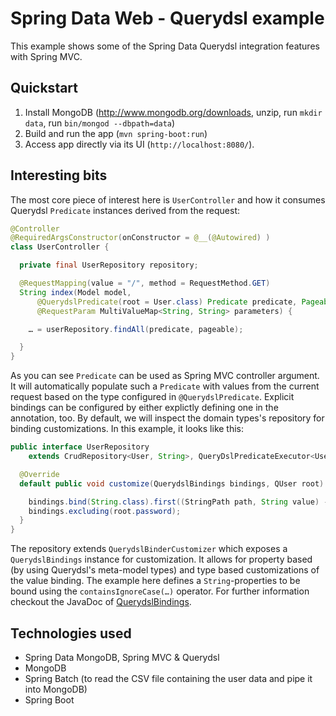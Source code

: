 # Spring Data Web - Querydsl example

This example shows some of the Spring Data Querydsl integration features with Spring MVC.

## Quickstart

1. Install MongoDB (http://www.mongodb.org/downloads, unzip, run `mkdir data`, run `bin/mongod --dbpath=data`)
2. Build and run the app (`mvn spring-boot:run`)
4. Access app directly via its UI (`http://localhost:8080/`).

## Interesting bits

The most core piece of interest here is `UserController` and how it consumes Querydsl `Predicate` instances derived from the request:

```java
@Controller
@RequiredArgsConstructor(onConstructor = @__(@Autowired) )
class UserController {

  private final UserRepository repository;

  @RequestMapping(value = "/", method = RequestMethod.GET)
  String index(Model model,
      @QuerydslPredicate(root = User.class) Predicate predicate, Pageable pageable,
      @RequestParam MultiValueMap<String, String> parameters) {

    … = userRepository.findAll(predicate, pageable);

  }
}
```

As you can see `Predicate` can be used as Spring MVC controller argument. It will automatically populate such a `Predicate` with values from the current request based on the type configured in `@QuerydslPredicate`. Explicit bindings can be configured by either explictly defining one in the annotation, too. By default, we will inspect the domain types's repository for binding customizations. In this example, it looks like this:

```java
public interface UserRepository
    extends CrudRepository<User, String>, QueryDslPredicateExecutor<User>, QuerydslBinderCustomizer<QUser> {

  @Override
  default public void customize(QuerydslBindings bindings, QUser root) {

    bindings.bind(String.class).first((StringPath path, String value) -> path.containsIgnoreCase(value));
    bindings.excluding(root.password);
  }
}
```

The repository extends `QuerydslBinderCustomizer` which exposes a `QuerydslBindings` instance for customization. It allows for property based (by using Querydsl's meta-model types) and type based customizations of the value binding. The example here defines a `String`-properties to be bound using the `containsIgnoreCase(…)` operator. For further information checkout the JavaDoc of [QuerydslBindings](http://docs.spring.io/spring-data/commons/docs/1.11.0.RC1/api/org/springframework/data/querydsl/binding/QuerydslBindings.html).

## Technologies used

- Spring Data MongoDB, Spring MVC & Querydsl
- MongoDB
- Spring Batch (to read the CSV file containing the user data and pipe it into MongoDB)
- Spring Boot
